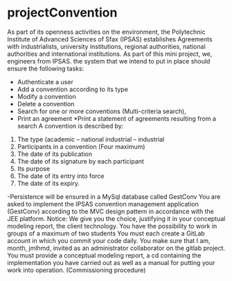 # projectConvention
As part of its openness activities on the environment, the Polytechnic Institute of Advanced Sciences of Sfax (IPSAS) establishes Agreements with industrialists, university institutions, regional authorities, national authorities and international institutions. As part of this mini project, we, engineers from IPSAS.
the system that we intend to put in place should ensure the following tasks:
* Authenticate a user
* Add a convention according to its type
* Modify a convention
* Delete a convention
* Search for one or more conventions (Multi-criteria search),
* Print an agreement
*Print a statement of agreements resulting from a search
A convention is described by:
1. The type (academic – national industrial – industrial
2. Participants in a convention (Four maximum)
3. The date of its publication
4. The date of its signature by each participant
5. Its purpose
6. The date of its entry into force
7. The date of its expiry.

-Persistence will be ensured in a MySql database called GestConv
You are asked to implement the IPSAS convention management application (GestConv) according to the MVC design pattern in accordance with the JEE platform.
Notice:
We give you the choice, justifying it in your conceptual modeling report, the client technology.
You have the possibility to work in groups of a maximum of two students
You must each create a GitLab account in which you commit your code daily. You make sure that I am, month, jmlhmd, invited as an administrator collaborator on the gitlab project.
You must provide a conceptual modeling report, a cd containing the implementation you have carried out as well as a manual for putting your work into operation. (Commissioning procedure)
